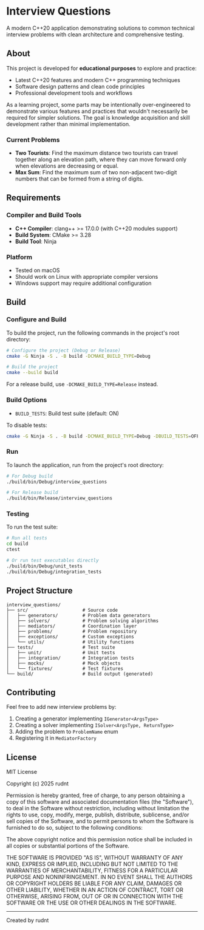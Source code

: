 # Interview Questions

A modern C++20 application demonstrating solutions to common technical interview problems with clean architecture and comprehensive testing.

## About

This project is developed for **educational purposes** to explore and practice:
- Latest C++20 features and modern C++ programming techniques
- Software design patterns and clean code principles
- Professional development tools and workflows

As a learning project, some parts may be intentionally over-engineered to demonstrate various features and practices that wouldn't necessarily be required for simpler solutions. The goal is knowledge acquisition and skill development rather than minimal implementation.

### Current Problems

- **Two Tourists**: Find the maximum distance two tourists can travel together along an elevation path, where they can move forward only when elevations are decreasing or equal.
- **Max Sum**: Find the maximum sum of two non-adjacent two-digit numbers that can be formed from a string of digits.

## Requirements

### Compiler and Build Tools

- **C++ Compiler**: clang++ >= 17.0.0 (with C++20 modules support)
- **Build System**: CMake >= 3.28
- **Build Tool**: Ninja

### Platform

- Tested on macOS
- Should work on Linux with appropriate compiler versions
- Windows support may require additional configuration

## Build

### Configure and Build

To build the project, run the following commands in the project's root directory:

```bash
# Configure the project (Debug or Release)
cmake -G Ninja -S . -B build -DCMAKE_BUILD_TYPE=Debug

# Build the project
cmake --build build
```

For a release build, use `-DCMAKE_BUILD_TYPE=Release` instead.

### Build Options

- `BUILD_TESTS`: Build test suite (default: ON)

To disable tests:
```bash
cmake -G Ninja -S . -B build -DCMAKE_BUILD_TYPE=Debug -DBUILD_TESTS=OFF
```

### Run

To launch the application, run from the project's root directory:

```bash
# For Debug build
./build/bin/Debug/interview_questions

# For Release build
./build/bin/Release/interview_questions
```

### Testing

To run the test suite:

```bash
# Run all tests
cd build
ctest

# Or run test executables directly
./build/bin/Debug/unit_tests
./build/bin/Debug/integration_tests
```

## Project Structure

```
interview_questions/
├── src/                    # Source code
│   ├── generators/         # Problem data generators
│   ├── solvers/            # Problem solving algorithms
│   ├── mediators/          # Coordination layer
│   ├── problems/           # Problem repository
│   ├── exceptions/         # Custom exceptions
│   └── utils/              # Utility functions
├── tests/                  # Test suite
│   ├── unit/               # Unit tests
│   ├── integration/        # Integration tests
│   ├── mocks/              # Mock objects
│   └── fixtures/           # Test fixtures
└── build/                  # Build output (generated)
```

## Contributing

Feel free to add new interview problems by:
1. Creating a generator implementing `IGenerator<ArgsType>`
2. Creating a solver implementing `ISolver<ArgsType, ReturnType>`
3. Adding the problem to `ProblemName` enum
4. Registering it in `MediatorFactory`

## License

MIT License

Copyright (c) 2025 rudnt

Permission is hereby granted, free of charge, to any person obtaining a copy
of this software and associated documentation files (the "Software"), to deal
in the Software without restriction, including without limitation the rights
to use, copy, modify, merge, publish, distribute, sublicense, and/or sell
copies of the Software, and to permit persons to whom the Software is
furnished to do so, subject to the following conditions:

The above copyright notice and this permission notice shall be included in all
copies or substantial portions of the Software.

THE SOFTWARE IS PROVIDED "AS IS", WITHOUT WARRANTY OF ANY KIND, EXPRESS OR
IMPLIED, INCLUDING BUT NOT LIMITED TO THE WARRANTIES OF MERCHANTABILITY,
FITNESS FOR A PARTICULAR PURPOSE AND NONINFRINGEMENT. IN NO EVENT SHALL THE
AUTHORS OR COPYRIGHT HOLDERS BE LIABLE FOR ANY CLAIM, DAMAGES OR OTHER
LIABILITY, WHETHER IN AN ACTION OF CONTRACT, TORT OR OTHERWISE, ARISING FROM,
OUT OF OR IN CONNECTION WITH THE SOFTWARE OR THE USE OR OTHER DEALINGS IN THE
SOFTWARE.

---

Created by rudnt
